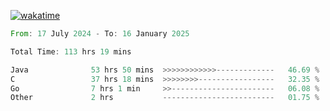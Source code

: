 [![wakatime](https://wakatime.com/badge/user/5970ac98-85fb-4bfd-a7d8-142e7d5bd274.svg)](https://wakatime.com/@5970ac98-85fb-4bfd-a7d8-142e7d5bd274)

<!--START_SECTION:waka-->

```rust
From: 17 July 2024 - To: 16 January 2025

Total Time: 113 hrs 19 mins

Java              53 hrs 50 mins  >>>>>>>>>>>>-------------   46.69 %
C                 37 hrs 18 mins  >>>>>>>>-----------------   32.35 %
Go                7 hrs 1 min     >>-----------------------   06.08 %
Other             2 hrs           -------------------------   01.75 %
```

<!--END_SECTION:waka-->
